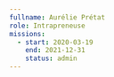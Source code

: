 ```yaml
---
fullname: Aurélie Prétat
role: Intrapreneuse
missions:
  - start: 2020-03-19
    end: 2021-12-31
    status: admin
---
```

